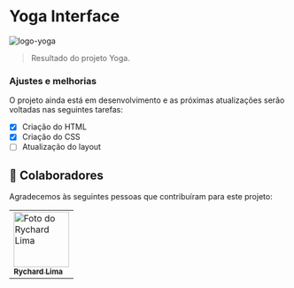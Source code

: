 # Yoga Interface

<img src="exemplo-image.png" alt="logo-yoga">

> Resultado do projeto Yoga.

### Ajustes e melhorias

O projeto ainda está em desenvolvimento e as próximas atualizações serão voltadas nas seguintes tarefas:

- [x] Criação do HTML
- [x] Criação do CSS
- [ ] Atualização do layout 
## 🤝 Colaboradores

Agradecemos às seguintes pessoas que contribuíram para este projeto:

<table>
  <tr>
      <td aling ="center">
        <a href="#">
         <img src="./../../../../../Project/[CODECLUB]/[ IMAGES ]/eu.jpg" width=100px alt="Foto do Rychard Lima"/> <br>
          <sub>
            <b> Rychard Lima </b>
          </sub>
        </a>
      </td>
  </tr>
</table>

 
